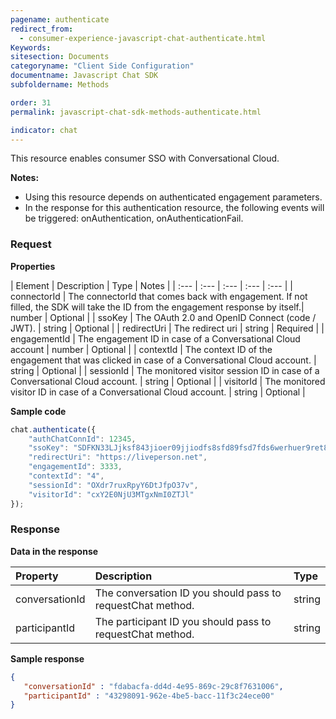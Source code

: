 ```yaml
---
pagename: authenticate
redirect_from:
  - consumer-experience-javascript-chat-authenticate.html
Keywords:
sitesection: Documents
categoryname: "Client Side Configuration"
documentname: Javascript Chat SDK
subfoldername: Methods

order: 31
permalink: javascript-chat-sdk-methods-authenticate.html

indicator: chat
---
```


This resource enables consumer SSO with Conversational Cloud.

**Notes:**

- Using this resource depends on authenticated engagement parameters.
- In the response for this authentication resource, the following events will be triggered: onAuthentication, onAuthenticationFail.

### Request

**Properties**

| Element | Description | Type | Notes |
| :--- | :--- | :--- | :--- | :--- |
| connectorId | The connectorId that comes back with engagement. If not filled, the SDK will take the ID from the engagement response by itself.| number | Optional |
| ssoKey | The OAuth 2.0 and OpenID Connect (code / JWT). | string | Optional |
| redirectUri   | The redirect uri | string | Required |
| engagementId  | The engagement ID in case of a Conversational Cloud account | number | Optional |
| contextId | The context ID of the engagement that was clicked in case of a Conversational Cloud account. | string | Optional |
| sessionId |  The monitored visitor session ID in case of a Conversational Cloud account. | string | Optional |
| visitorId | The monitored visitor ID in case of a Conversational Cloud account. | string | Optional |

**Sample code**

```javascript
chat.authenticate({
    "authChatConnId": 12345,
    "ssoKey": "SDFKN33LJjksf843jioer09jjiodfs8sfd89fsd7fds6werhuer9ret8h",
    "redirectUri": "https://liveperson.net",
    "engagementId": 3333,
    "contextId": "4",
    "sessionId": "OXdr7ruxRpyY6DtJfpO37v",
    "visitorId": "cxY2E0NjU3MTgxNmI0ZTJl"
});
```

### Response

**Data in the response**

| Property  | Description | Type |
| :--- | :--- | :--- |
| conversationId | The conversation ID you should pass to requestChat method. | string |
| participantId | The participant ID you should pass to requestChat method. | string |

**Sample response**

```json
{
   "conversationId" : "fdabacfa-dd4d-4e95-869c-29c8f7631006",
   "participantId" : "43298091-962e-4be5-bacc-11f3c24ece00"
}
```
